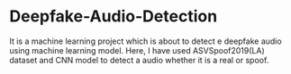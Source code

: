 # Deepfake-Audio-Detection
It is a machine learning project which is about to detect e deepfake audio using machine learning model.
Here, I have used ASVSpoof2019(LA) dataset and CNN model to detect a audio whether it is a real or spoof. 
